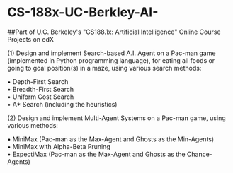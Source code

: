 # CS-188x-UC-Berkley-AI-

##Part of U.C. Berkeley's "CS188.1x: Artificial Intelligence" Online Course Projects on edX 


(1) Design and implement Search-based A.I. Agent on a Pac-man game (implemented in Python programming language), 
for eating all foods or going to goal position(s) in a maze, using various search methods: 

• Depth-First Search <br/>
• Breadth-First Search <br/>
• Uniform Cost Search <br/>
• A* Search (including the heuristics)

(2) Design and implement Multi-Agent Systems on a Pac-man game, using various methods:

• MiniMax (Pac-man as the Max-Agent and Ghosts as the Min-Agents) <br/>
• MiniMax with Alpha-Beta Pruning  <br/>
• ExpectiMax (Pac-man as the Max-Agent and Ghosts as the Chance-Agents)
